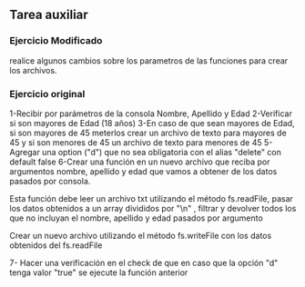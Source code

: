 ## Tarea auxiliar

### Ejercicio Modificado
realice algunos cambios sobre los parametros de las funciones para crear los archivos.

### Ejercicio original
1-Recibir por parámetros de la consola Nombre, Apellido y Edad
2-Verificar si son mayores de Edad (18 años)
3-En caso de que sean mayores de Edad, si son mayores de 45 meterlos crear un archivo de 
texto para mayores de 45 y si son menores de 45 un archivo de texto para menores de 45
5-Agregar una option ("d") que no sea obligatoria con el alias "delete" con default false
6-Crear una función en un nuevo archivo que reciba por argumentos nombre, apellido y edad que vamos a obtener de los datos pasados por consola.

 Esta función debe leer un archivo txt utilizando el método fs.readFile, pasar los datos obtenidos a un array divididos por "\n" , filtrar y devolver todos los que no incluyan el nombre, apellido y edad pasados por argumento

Crear un nuevo archivo utilizando el método fs.writeFile con los datos obtenidos del fs.readFile 

7- Hacer una verificación en el check de que en caso que la opción "d" tenga valor "true" se ejecute la función anterior